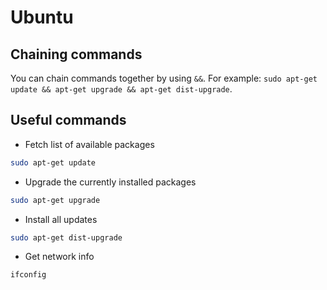 # Ubuntu

## Chaining commands

You can chain commands together by using `&&`. For example: `sudo apt-get update && apt-get upgrade && apt-get dist-upgrade`.

## Useful commands

- Fetch list of available packages

```bash
sudo apt-get update
```

- Upgrade the currently installed packages

```bash
sudo apt-get upgrade
```

- Install all updates

```bash
sudo apt-get dist-upgrade
```

- Get network info

```bash
ifconfig
```